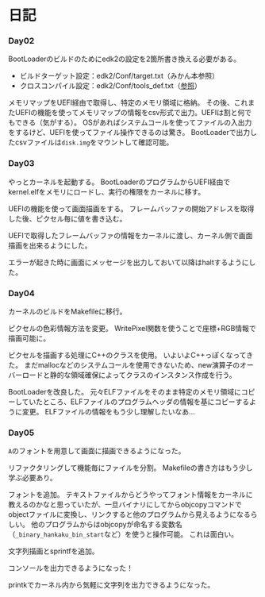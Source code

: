 # 日記

### Day02

BootLoaderのビルドのためにedk2の設定を2箇所書き換える必要がある。

- ビルドターゲット設定：edk2/Conf/target.txt（みかん本参照）
- クロスコンパイル設定：edk2/Conf/tools_def.txt（[参照](https://github.com/sarisia/mikanos-docker?tab=readme-ov-file#m1-mac-%E3%81%A7%E3%81%AE%E5%8B%95%E4%BD%9C%E3%81%AF)）

メモリマップをUEFI経由で取得し、特定のメモリ領域に格納。
その後、これまたUEFIの機能を使ってメモリマップの情報をcsv形式で出力。UEFIは割と何でもできる（気がする）。
OSがあればシステムコールを使ってファイルの入出力をするけど、UEFIを使ってファイル操作できるのは驚き。
BootLoaderで出力したcsvファイルは`disk.img`をマウントして確認可能。

### Day03

やっとカーネルを起動する。
BootLoaderのプログラムからUEFI経由でkernel.elfをメモリにロードし、実行の権限をカーネルに移す。

UEFIの機能を使って画面描画をする。
フレームバッファの開始アドレスを取得した後、ピクセル毎に値を書き込む。

UEFIで取得したフレームバッファの情報をカーネルに渡し、カーネル側で画面描画を出来るようにした。

エラーが起きた時に画面にメッセージを出力しておいて以降はhaltするようにした。

### Day04

カーネルのビルドをMakefileに移行。

ピクセルの色彩情報方法を変更。
WritePixel関数を使うことで座標+RGB情報で描画可能に。

ピクセルを描画する処理にC++のクラスを使用。
いよいよC++っぽくなってきた。
まだmallocなどのシステムコールを使用できないため、new演算子のオーバーロードと静的な領域確保によってクラスのインスタンス作成を行う。

BootLoaderを改良した。
元々ELFファイルをそのまま特定のメモリ領域にコピーしていたところ、ELFファイルのプログラムヘッダの情報を基にコピーするように変更。
ELFファイルの情報をもう少し理解したいなあ...

### Day05

`A`のフォントを用意して画面に描画できるようになった。

リファクタリングして機能毎にファイルを分割。
Makefileの書き方はもう少し学ぶ必要あり。

フォントを追加。
テキストファイルからどうやってフォント情報をカーネルに教えるのかなと思っていたが、一旦バイナリにしてからobjcopyコマンドでobjectファイルに変換し、リンクすると他のプログラムから見えるようになるらしい。
他のプログラムからはobjcopyが命名する変数名（`_binary_hankaku_bin_start`など）を使うと操作可能。
これは面白い。

文字列描画とsprintfを追加。

コンソールを出力できるようになった！

printkでカーネル内から気軽に文字列を出力できるようになった。